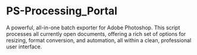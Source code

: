 # PS-Processing_Portal
A powerful, all-in-one batch exporter for Adobe Photoshop. This script processes all currently open documents, offering a rich set of options for resizing, format conversion, and automation, all within a clean, professional user interface.
